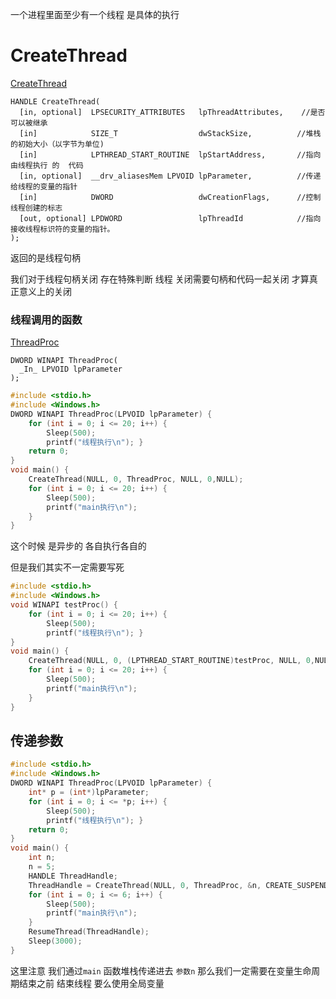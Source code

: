 一个进程里面至少有一个线程 是具体的执行

# CreateThread

[CreateThread](https://learn.microsoft.com/zh-cn/windows/win32/api/processthreadsapi/nf-processthreadsapi-createthread)

```
HANDLE CreateThread(
  [in, optional]  LPSECURITY_ATTRIBUTES   lpThreadAttributes,    //是否可以被继承
  [in]            SIZE_T                  dwStackSize,			//堆栈的初始大小（以字节为单位)
  [in]            LPTHREAD_START_ROUTINE  lpStartAddress,		//指向由线程执行 的  代码
  [in, optional]  __drv_aliasesMem LPVOID lpParameter,			//传递给线程的变量的指针
  [in]            DWORD                   dwCreationFlags,		//控制线程创建的标志
  [out, optional] LPDWORD                 lpThreadId			//指向接收线程标识符的变量的指针。
);
```

返回的是线程句柄

我们对于线程句柄关闭 存在特殊判断 线程 关闭需要句柄和代码一起关闭 才算真正意义上的关闭

### 线程调用的函数

[ThreadProc](https://learn.microsoft.com/zh-cn/previous-versions/windows/desktop/legacy/ms686736(v=vs.85))

```
DWORD WINAPI ThreadProc(
  _In_ LPVOID lpParameter
);
```

```c
#include <stdio.h>
#include <Windows.h>
DWORD WINAPI ThreadProc(LPVOID lpParameter) {
	for (int i = 0; i <= 20; i++) { 
		Sleep(500);
		printf("线程执行\n"); }
	return 0;
}
void main() {
	CreateThread(NULL, 0, ThreadProc, NULL, 0,NULL);
	for (int i = 0; i <= 20; i++) {
		Sleep(500);
		printf("main执行\n");
	}
}
```

这个时候 是异步的 各自执行各自的

但是我们其实不一定需要写死

```c
#include <stdio.h>
#include <Windows.h>
void WINAPI testProc() {
	for (int i = 0; i <= 20; i++) { 
		Sleep(500);
		printf("线程执行\n"); }
}
void main() {
	CreateThread(NULL, 0, (LPTHREAD_START_ROUTINE)testProc, NULL, 0,NULL);   //此处强转为LPTHREAD_START_ROUTINE 格式
	for (int i = 0; i <= 20; i++) {
		Sleep(500);
		printf("main执行\n");
	}
}
```

## 传递参数

```c
#include <stdio.h>
#include <Windows.h>
DWORD WINAPI ThreadProc(LPVOID lpParameter) {
	int* p = (int*)lpParameter;
	for (int i = 0; i <= *p; i++) { 
		Sleep(500);
		printf("线程执行\n"); }
	return 0;
}	
void main() {
	int n;
	n = 5;
	HANDLE ThreadHandle;
	ThreadHandle = CreateThread(NULL, 0, ThreadProc, &n, CREATE_SUSPENDED,NULL);  //传入参数和 挂起
	for (int i = 0; i <= 6; i++) {
		Sleep(500);
		printf("main执行\n");
	}
	ResumeThread(ThreadHandle);
	Sleep(3000);
}
```

这里注意 我们通过`main` 函数堆栈传递进去 `参数n` 那么我们一定需要在变量生命周期结束之前 结束线程 要么使用全局变量